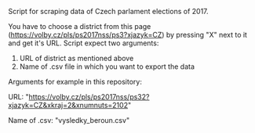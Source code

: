 Script for scraping data of Czech parlament elections of 2017.


You have to choose a district from this page (https://volby.cz/pls/ps2017nss/ps3?xjazyk=CZ) by pressing "X" next to it and get it's URL.
Script expect two arguments:
1) URL of district as mentioned above
2) Name of .csv file in which you want to export the data


Arguments for example in this repository: 

URL: "https://volby.cz/pls/ps2017nss/ps32?xjazyk=CZ&xkraj=2&xnumnuts=2102"

Name of .csv: "vysledky_beroun.csv"
